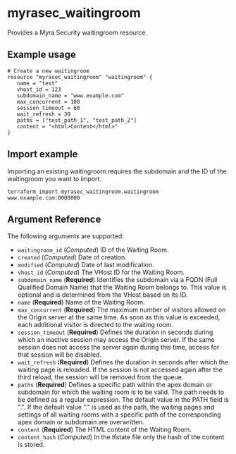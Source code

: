 # myrasec_waitingroom

Provides a Myra Security waitingroom resource.

## Example usage

```hcl
# Create a new waitingroom
resource "myrasec_waitingroom" "waitingroom" {
   name = "test"
   vhost_id = 123
   subdomain_name = "www.example.com"
   max_concurrent = 100
   session_timeout = 60
   wait_refresh = 30
   paths = ["test_path_1", "test_path_2"]
   content = "<html>Content</html>"
}
```

## Import example
Importing an existing waitingroom requires the subdomain and the ID of the waitingroom you want to import.
```hcl
terraform import myrasec_waitingroom.waitingroom www.example.com:0000000
```

## Argument Reference

The following arguments are supported:

* `waitingroom_id` (*Computed*) ID of the Waiting Room.
* `created` (*Computed*) Date of creation.
* `modified` (*Computed*) Date of last modification.
* `vhost_id` (*Computed*) The VHost ID for the Waiting Room.
* `subdomain_name` (**Required**) Identifies the subdomain via a FQDN (Full Qualified Domain Name) that the Waiting Room belongs to. This value is optional and is determined from the VHost based on its ID.
* `name` (**Required**) Name of the Waiting Room.
* `max_concurrent` (**Required**) The maximum number of visitors allowed on the Origin server at the same time. As soon as this value is exceeded, each additional visitor is directed to the waiting room.
* `session_timeout` (**Required**) Defines the duration in seconds during which an inactive session may access the Origin server. If the same session does not access the server again during this time, access for that session will be disabled.
* `wait_refresh` (**Required**) Defines the duration in seconds after which the waiting page is reloaded. If the session is not accessed again after the third reload, the session will be removed from the queue.
* `paths` (**Required**) Defines a specific path within the apex domain or subdomain for which the waiting room is to be valid. The path needs to be defined as a regular expression. The default value in the PATH field is ".". If the default value "." is used as the path, the waiting pages and settings of all waiting rooms with a specific path of the corresponding apex domain or subdomain are overwritten.
* `content` (**Required**) The HTML content of the Waiting Room.
* `content_hash` (*Computed*) In the tfstate file only the hash of the content is stored.